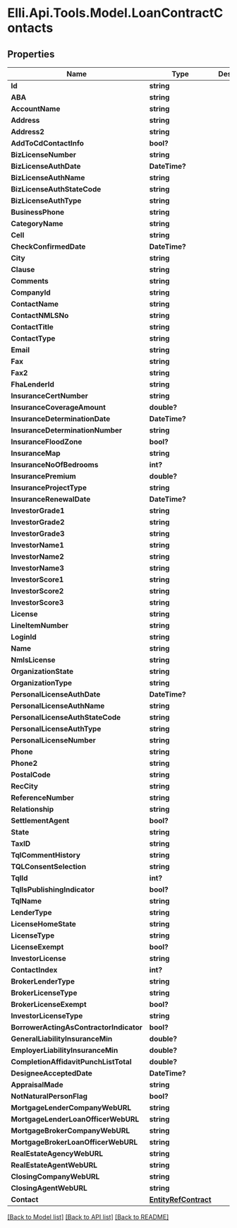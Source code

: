 # Elli.Api.Tools.Model.LoanContractContacts
## Properties

Name | Type | Description | Notes
------------ | ------------- | ------------- | -------------
**Id** | **string** |  | [optional] 
**ABA** | **string** |  | [optional] 
**AccountName** | **string** |  | [optional] 
**Address** | **string** |  | [optional] 
**Address2** | **string** |  | [optional] 
**AddToCdContactInfo** | **bool?** |  | [optional] 
**BizLicenseNumber** | **string** |  | [optional] 
**BizLicenseAuthDate** | **DateTime?** |  | [optional] 
**BizLicenseAuthName** | **string** |  | [optional] 
**BizLicenseAuthStateCode** | **string** |  | [optional] 
**BizLicenseAuthType** | **string** |  | [optional] 
**BusinessPhone** | **string** |  | [optional] 
**CategoryName** | **string** |  | [optional] 
**Cell** | **string** |  | [optional] 
**CheckConfirmedDate** | **DateTime?** |  | [optional] 
**City** | **string** |  | [optional] 
**Clause** | **string** |  | [optional] 
**Comments** | **string** |  | [optional] 
**CompanyId** | **string** |  | [optional] 
**ContactName** | **string** |  | [optional] 
**ContactNMLSNo** | **string** |  | [optional] 
**ContactTitle** | **string** |  | [optional] 
**ContactType** | **string** |  | [optional] 
**Email** | **string** |  | [optional] 
**Fax** | **string** |  | [optional] 
**Fax2** | **string** |  | [optional] 
**FhaLenderId** | **string** |  | [optional] 
**InsuranceCertNumber** | **string** |  | [optional] 
**InsuranceCoverageAmount** | **double?** |  | [optional] 
**InsuranceDeterminationDate** | **DateTime?** |  | [optional] 
**InsuranceDeterminationNumber** | **string** |  | [optional] 
**InsuranceFloodZone** | **bool?** |  | [optional] 
**InsuranceMap** | **string** |  | [optional] 
**InsuranceNoOfBedrooms** | **int?** |  | [optional] 
**InsurancePremium** | **double?** |  | [optional] 
**InsuranceProjectType** | **string** |  | [optional] 
**InsuranceRenewalDate** | **DateTime?** |  | [optional] 
**InvestorGrade1** | **string** |  | [optional] 
**InvestorGrade2** | **string** |  | [optional] 
**InvestorGrade3** | **string** |  | [optional] 
**InvestorName1** | **string** |  | [optional] 
**InvestorName2** | **string** |  | [optional] 
**InvestorName3** | **string** |  | [optional] 
**InvestorScore1** | **string** |  | [optional] 
**InvestorScore2** | **string** |  | [optional] 
**InvestorScore3** | **string** |  | [optional] 
**License** | **string** |  | [optional] 
**LineItemNumber** | **string** |  | [optional] 
**LoginId** | **string** |  | [optional] 
**Name** | **string** |  | [optional] 
**NmlsLicense** | **string** |  | [optional] 
**OrganizationState** | **string** |  | [optional] 
**OrganizationType** | **string** |  | [optional] 
**PersonalLicenseAuthDate** | **DateTime?** |  | [optional] 
**PersonalLicenseAuthName** | **string** |  | [optional] 
**PersonalLicenseAuthStateCode** | **string** |  | [optional] 
**PersonalLicenseAuthType** | **string** |  | [optional] 
**PersonalLicenseNumber** | **string** |  | [optional] 
**Phone** | **string** |  | [optional] 
**Phone2** | **string** |  | [optional] 
**PostalCode** | **string** |  | [optional] 
**RecCity** | **string** |  | [optional] 
**ReferenceNumber** | **string** |  | [optional] 
**Relationship** | **string** |  | [optional] 
**SettlementAgent** | **bool?** |  | [optional] 
**State** | **string** |  | [optional] 
**TaxID** | **string** |  | [optional] 
**TqlCommentHistory** | **string** |  | [optional] 
**TQLConsentSelection** | **string** |  | [optional] 
**TqlId** | **int?** |  | [optional] 
**TqlIsPublishingIndicator** | **bool?** |  | [optional] 
**TqlName** | **string** |  | [optional] 
**LenderType** | **string** |  | [optional] 
**LicenseHomeState** | **string** |  | [optional] 
**LicenseType** | **string** |  | [optional] 
**LicenseExempt** | **bool?** |  | [optional] 
**InvestorLicense** | **string** |  | [optional] 
**ContactIndex** | **int?** |  | [optional] 
**BrokerLenderType** | **string** |  | [optional] 
**BrokerLicenseType** | **string** |  | [optional] 
**BrokerLicenseExempt** | **bool?** |  | [optional] 
**InvestorLicenseType** | **string** |  | [optional] 
**BorrowerActingAsContractorIndicator** | **bool?** |  | [optional] 
**GeneralLiabilityInsuranceMin** | **double?** |  | [optional] 
**EmployerLiabilityInsuranceMin** | **double?** |  | [optional] 
**CompletionAffidavitPunchListTotal** | **double?** |  | [optional] 
**DesigneeAcceptedDate** | **DateTime?** |  | [optional] 
**AppraisalMade** | **string** |  | [optional] 
**NotNaturalPersonFlag** | **bool?** |  | [optional] 
**MortgageLenderCompanyWebURL** | **string** |  | [optional] 
**MortgageLenderLoanOfficerWebURL** | **string** |  | [optional] 
**MortgageBrokerCompanyWebURL** | **string** |  | [optional] 
**MortgageBrokerLoanOfficerWebURL** | **string** |  | [optional] 
**RealEstateAgencyWebURL** | **string** |  | [optional] 
**RealEstateAgentWebURL** | **string** |  | [optional] 
**ClosingCompanyWebURL** | **string** |  | [optional] 
**ClosingAgentWebURL** | **string** |  | [optional] 
**Contact** | [**EntityRefContract**](EntityRefContract.md) |  | [optional] 

[[Back to Model list]](../README.md#documentation-for-models) [[Back to API list]](../README.md#documentation-for-api-endpoints) [[Back to README]](../README.md)

